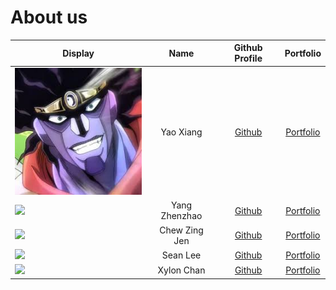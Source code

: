 # About us

| Display              |   Name    |             Github Profile              | Portfolio  |
| -------------------- | :-------: |:---------------------------------------:| :--------: |
 ![](images/jojo.png) | Yao Xiang | [Github](https://github.com/yxiang-828) | [Portfolio](team/yaoxiang.md)
![](https://via.placeholder.com/100.png?text=Photo) | Yang Zhenzhao |  [Github](https://github.com/zhenzha0)  | [Portfolio](team/zhenzhao.md)
![](https://via.placeholder.com/100.png?text=Photo) | Chew Zing Jen |  [Github](https://github.com/zeeeing)   | [Portfolio](team/zingjen.md)
![](https://via.placeholder.com/100.png?text=Photo) | Sean Lee |  [Github](https://github.com/sean6369)  | [Portfolio](team/seanlee.md)
![](https://via.placeholder.com/100.png?text=Photo) | Xylon Chan |       [Github](https://github.com/xylonc)       | [Portfolio](team/xylonchan.md)
